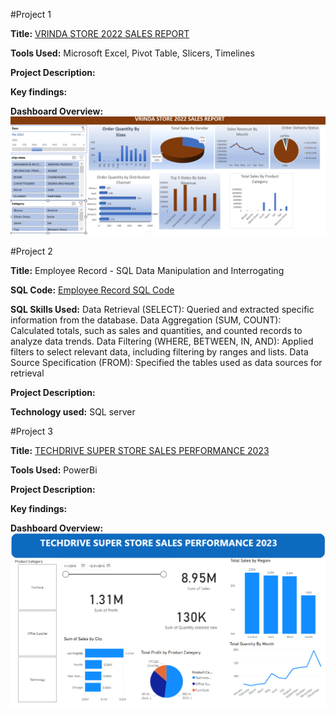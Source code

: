 #Project 1

**Title:** [VRINDA STORE 2022 SALES REPORT](https://github.com/Vchi5/Vchi5.github.io/blob/main/Mydashboard.xlsx)

**Tools Used:** Microsoft Excel, Pivot Table, Slicers, Timelines

**Project Description:**

**Key findings:**

**Dashboard Overview:**
![DashboardCapturee](DashboardCapturee.PNG)



#Project 2

**Title:** Employee Record - SQL Data Manipulation and Interrogating

**SQL Code:** [Employee Record SQL Code](https://github.com/Vchi5/Vchi5.github.io/blob/main/Employee_Record.sql)

**SQL Skills Used:**
Data Retrieval (SELECT): Queried and extracted specific information from the database.
Data Aggregation (SUM, COUNT): Calculated totals, such as sales and quantities, and counted records to analyze data trends.
Data Filtering (WHERE, BETWEEN, IN, AND): Applied filters to select relevant data, including filtering by ranges and lists.
Data Source Specification (FROM): Specified the tables used as data sources for retrieval

**Project Description:**
 
**Technology used:** SQL server



#Project 3 

**Title:** [TECHDRIVE SUPER STORE SALES PERFORMANCE 2023](https://github.com/Vchi5/Vchi5.github.io/blob/main/PowerBiDashboardGithub.pbix)

**Tools Used:** PowerBi

**Project Description:**

**Key findings:**

**Dashboard Overview:**
![PowerBiDashboardCapture](PowerBiDashboardCapture.PNG)
